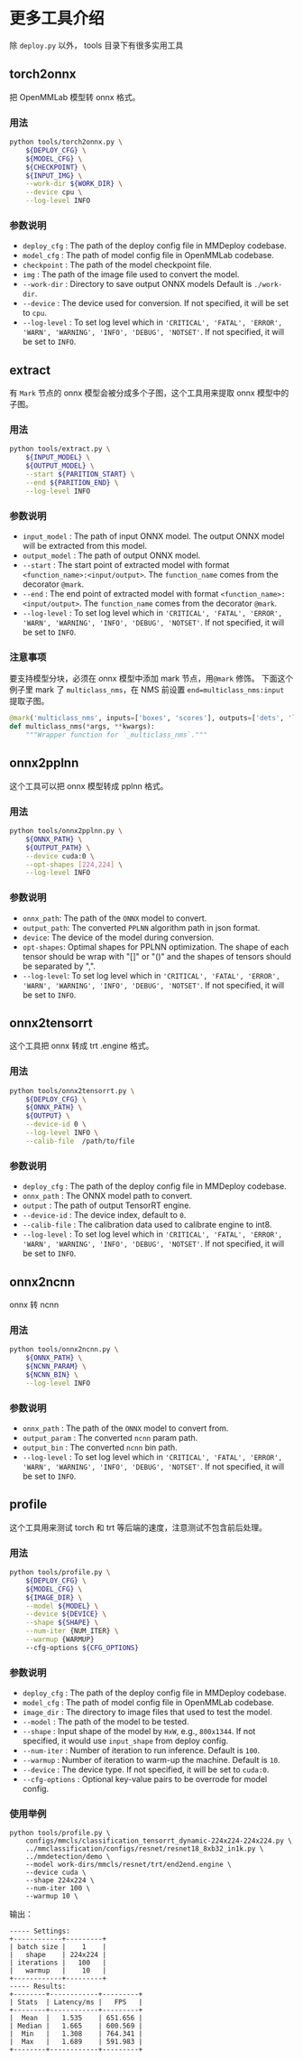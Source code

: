 # 更多工具介绍

除 `deploy.py` 以外， tools 目录下有很多实用工具

## torch2onnx

把 OpenMMLab 模型转 onnx 格式。

### 用法

```bash
python tools/torch2onnx.py \
    ${DEPLOY_CFG} \
    ${MODEL_CFG} \
    ${CHECKPOINT} \
    ${INPUT_IMG} \
    --work-dir ${WORK_DIR} \
    --device cpu \
    --log-level INFO
```

### 参数说明

- `deploy_cfg` : The path of the deploy config file in MMDeploy codebase.
- `model_cfg` : The path of model config file in OpenMMLab codebase.
- `checkpoint` : The path of the model checkpoint file.
- `img` : The path of the image file used to convert the model.
- `--work-dir` : Directory to save output ONNX models Default is `./work-dir`.
- `--device` : The device used for conversion. If not specified, it will be set to `cpu`.
- `--log-level` : To set log level which in `'CRITICAL', 'FATAL', 'ERROR', 'WARN', 'WARNING', 'INFO', 'DEBUG', 'NOTSET'`. If not specified, it will be set to `INFO`.

## extract

有 `Mark` 节点的 onnx 模型会被分成多个子图，这个工具用来提取 onnx 模型中的子图。

### 用法

```bash
python tools/extract.py \
    ${INPUT_MODEL} \
    ${OUTPUT_MODEL} \
    --start ${PARITION_START} \
    --end ${PARITION_END} \
    --log-level INFO
```

### 参数说明

- `input_model` : The path of input ONNX model. The output ONNX model will be extracted from this model.
- `output_model` : The path of output ONNX model.
- `--start` : The start point of extracted model with format `<function_name>:<input/output>`. The `function_name` comes from the decorator `@mark`.
- `--end` : The end point of extracted model with format `<function_name>:<input/output>`. The `function_name` comes from the decorator `@mark`.
- `--log-level` : To set log level which in `'CRITICAL', 'FATAL', 'ERROR', 'WARN', 'WARNING', 'INFO', 'DEBUG', 'NOTSET'`. If not specified, it will be set to `INFO`.

### 注意事项

要支持模型分块，必须在 onnx 模型中添加  mark 节点，用`@mark` 修饰。
下面这个例子里 mark 了 `multiclass_nms`，在 NMS 前设置 `end=multiclass_nms:input` 提取子图。

```python
@mark('multiclass_nms', inputs=['boxes', 'scores'], outputs=['dets', 'labels'])
def multiclass_nms(*args, **kwargs):
    """Wrapper function for `_multiclass_nms`."""
```

## onnx2pplnn

这个工具可以把 onnx 模型转成 pplnn 格式。

### 用法

```bash
python tools/onnx2pplnn.py \
    ${ONNX_PATH} \
    ${OUTPUT_PATH} \
    --device cuda:0 \
    --opt-shapes [224,224] \
    --log-level INFO
```

### 参数说明

- `onnx_path`: The path of the `ONNX` model to convert.
- `output_path`: The converted `PPLNN` algorithm path in json format.
- `device`: The device of the model during conversion.
- `opt-shapes`: Optimal shapes for PPLNN optimization. The shape of each tensor should be wrap with "\[\]" or "()" and the shapes of tensors should be separated by ",".
- `--log-level`: To set log level which in `'CRITICAL', 'FATAL', 'ERROR', 'WARN', 'WARNING', 'INFO', 'DEBUG', 'NOTSET'`. If not specified, it will be set to `INFO`.

## onnx2tensorrt

这个工具把 onnx 转成 trt .engine 格式。

### 用法

```bash
python tools/onnx2tensorrt.py \
    ${DEPLOY_CFG} \
    ${ONNX_PATH} \
    ${OUTPUT} \
    --device-id 0 \
    --log-level INFO \
    --calib-file  /path/to/file
```

### 参数说明

- `deploy_cfg` : The path of the deploy config file in MMDeploy codebase.
- `onnx_path` : The ONNX model path to convert.
- `output` : The path of output TensorRT engine.
- `--device-id` : The device index, default to `0`.
- `--calib-file` : The calibration data used to calibrate engine to int8.
- `--log-level` : To set log level which in `'CRITICAL', 'FATAL', 'ERROR', 'WARN', 'WARNING', 'INFO', 'DEBUG', 'NOTSET'`. If not specified, it will be set to `INFO`.

## onnx2ncnn

onnx 转 ncnn

### 用法

```bash
python tools/onnx2ncnn.py \
    ${ONNX_PATH} \
    ${NCNN_PARAM} \
    ${NCNN_BIN} \
    --log-level INFO
```

### 参数说明

- `onnx_path` : The path of the `ONNX` model to convert from.
- `output_param` : The converted `ncnn` param path.
- `output_bin` : The converted `ncnn` bin path.
- `--log-level` : To set log level which in `'CRITICAL', 'FATAL', 'ERROR', 'WARN', 'WARNING', 'INFO', 'DEBUG', 'NOTSET'`. If not specified, it will be set to `INFO`.

## profile

这个工具用来测试 torch 和 trt 等后端的速度，注意测试不包含前后处理。

### 用法

```bash
python tools/profile.py \
    ${DEPLOY_CFG} \
    ${MODEL_CFG} \
    ${IMAGE_DIR} \
    --model ${MODEL} \
    --device ${DEVICE} \
    --shape ${SHAPE} \
    --num-iter {NUM_ITER} \
    --warmup {WARMUP}
    --cfg-options ${CFG_OPTIONS}
```

### 参数说明

- `deploy_cfg` : The path of the deploy config file in MMDeploy codebase.
- `model_cfg` : The path of model config file in OpenMMLab codebase.
- `image_dir` : The directory to image files that used to test the model.
- `--model` : The path of the model to be tested.
- `--shape` : Input shape of the model by `HxW`, e.g., `800x1344`. If not specified, it would use `input_shape` from deploy config.
- `--num-iter` : Number of iteration to run inference. Default is `100`.
- `--warmup` : Number of iteration to warm-up the machine. Default is `10`.
- `--device` : The device type. If not specified, it will be set to `cuda:0`.
- `--cfg-options` : Optional key-value pairs to be overrode for model config.

### 使用举例

```shell
python tools/profile.py \
    configs/mmcls/classification_tensorrt_dynamic-224x224-224x224.py \
    ../mmclassification/configs/resnet/resnet18_8xb32_in1k.py \
    ../mmdetection/demo \
    --model work-dirs/mmcls/resnet/trt/end2end.engine \
    --device cuda \
    --shape 224x224 \
    --num-iter 100 \
    --warmup 10 \
```

输出：

```text
----- Settings:
+------------+---------+
| batch size |    1    |
|   shape    | 224x224 |
| iterations |   100   |
|   warmup   |    10   |
+------------+---------+
----- Results:
+--------+------------+---------+
| Stats  | Latency/ms |   FPS   |
+--------+------------+---------+
|  Mean  |   1.535    | 651.656 |
| Median |   1.665    | 600.569 |
|  Min   |   1.308    | 764.341 |
|  Max   |   1.689    | 591.983 |
+--------+------------+---------+
```

